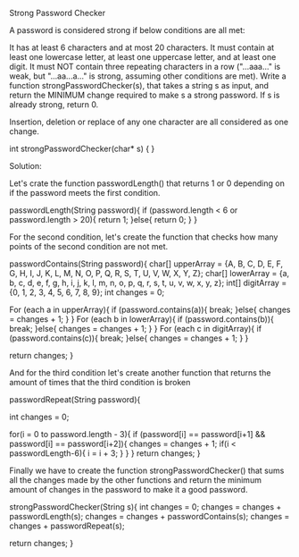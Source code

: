 Strong Password Checker

A password is considered strong if below conditions are all met:

It has at least 6 characters and at most 20 characters.
It must contain at least one lowercase letter, at least one uppercase letter, and at least one digit.
It must NOT contain three repeating characters in a row ("...aaa..." is weak, but "...aa...a..." is strong, assuming other conditions are met).
Write a function strongPasswordChecker(s), that takes a string s as input, and return the MINIMUM change required to make s a strong password. If s is already strong, return 0.

Insertion, deletion or replace of any one character are all considered as one change.

int strongPasswordChecker(char* s) {    }

Solution:

Let's crate the function passwordLength() that returns 1 or 0 depending on if the password meets the first condition.

passwordLength(String password){
  if (password.length < 6 or password.length > 20){
    return 1;
  }else{
    return 0;
  }
}

For the second condition, let's create the function that checks how many points of the second condition are not met.

passwordContains(String password){
  char[] upperArray = {A, B, C, D, E, F, G, H, I, J, K, L, M, N, O, P, Q, R, S, T, U, V, W, X, Y, Z};
  char[] lowerArray = {a, b, c, d, e, f, g, h, i, j, k, l, m, n, o, p, q, r, s, t, u, v, w, x, y, z};
  int[] digitArray = {0, 1, 2, 3, 4, 5, 6, 7, 8, 9};
  int changes = 0;

  For (each a in upperArray){
    if (password.contains(a)){
      break;
    }else{
      changes = changes + 1;
    }
  }
  For (each b in lowerArray){
    if (password.contains(b)){
      break;
    }else{
      changes = changes + 1;
    }
  }
  For (each c in digitArray){
    if (password.contains(c)){
      break;
    }else{
      changes = changes + 1;
    }
  }

  return changes;
}

And for the third condition let's create another function that returns the amount of times that the third condition is broken

passwordRepeat(String password){

  int changes = 0;

  for(i = 0 to password.length - 3){
    if (password[i] == password[i+1] && password[i] == password[i+2]){
      changes = changes + 1;
      if(i < passwordLength-6){
        i = i + 3;
      }
    }
  }
  return changes;
}

Finally we have to create the function strongPasswordChecker() that sums all the changes made by the other functions and return the minimum amount of changes in the password to make it a good password.

strongPasswordChecker(String s){
  int changes = 0;
  changes = changes + passwordLength(s);
  changes = changes + passwordContains(s);
  changes = changes + passwordRepeat(s);

  return changes;
}
